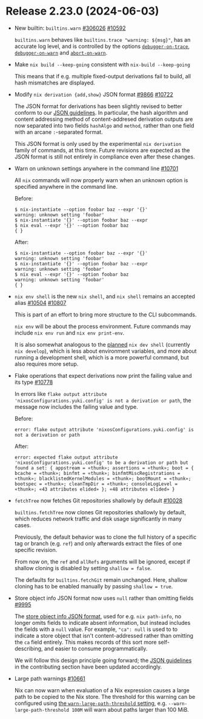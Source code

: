 # Release 2.23.0 (2024-06-03)

- New builtin: `builtins.warn` [#306026](https://github.com/NixOS/nix/issues/306026) [#10592](https://github.com/NixOS/nix/pull/10592)

  `builtins.warn` behaves like `builtins.trace "warning: ${msg}"`, has an accurate log level, and is controlled by the options
  [`debugger-on-trace`](@docroot@/command-ref/conf-file.md#conf-debugger-on-trace),
  [`debugger-on-warn`](@docroot@/command-ref/conf-file.md#conf-debugger-on-warn) and
  [`abort-on-warn`](@docroot@/command-ref/conf-file.md#conf-abort-on-warn).

- Make `nix build --keep-going` consistent with `nix-build --keep-going`

  This means that if e.g. multiple fixed-output derivations fail to
  build, all hash mismatches are displayed.

- Modify `nix derivation {add,show}` JSON format [#9866](https://github.com/NixOS/nix/issues/9866) [#10722](https://github.com/NixOS/nix/pull/10722)

  The JSON format for derivations has been slightly revised to better conform to our [JSON guidelines](@docroot@/contributing/cli-guideline.md#returning-future-proof-json).
  In particular, the hash algorithm and content addressing method of content-addresed derivation outputs are now separated into two fields `hashAlgo` and `method`,
  rather than one field with an arcane `:`-separated format.

  This JSON format is only used by the experimental `nix derivation` family of commands, at this time.
  Future revisions are expected as the JSON format is still not entirely in compliance even after these changes.

- Warn on unknown settings anywhere in the command line [#10701](https://github.com/NixOS/nix/pull/10701)

  All `nix` commands will now properly warn when an unknown option is specified anywhere in the command line.

  Before:

  ```console
  $ nix-instantiate --option foobar baz --expr '{}'
  warning: unknown setting 'foobar'
  $ nix-instantiate '{}' --option foobar baz --expr
  $ nix eval --expr '{}' --option foobar baz
  { }
  ```

  After:

  ```console
  $ nix-instantiate --option foobar baz --expr '{}'
  warning: unknown setting 'foobar'
  $ nix-instantiate '{}' --option foobar baz --expr
  warning: unknown setting 'foobar'
  $ nix eval --expr '{}' --option foobar baz
  warning: unknown setting 'foobar'
  { }
  ```

- `nix env shell` is the new `nix shell`, and `nix shell` remains an accepted alias [#10504](https://github.com/NixOS/nix/issues/10504) [#10807](https://github.com/NixOS/nix/pull/10807)

  This is part of an effort to bring more structure to the CLI subcommands.

  `nix env` will be about the process environment.
  Future commands may include `nix env run` and `nix env print-env`.

  It is also somewhat analogous to the [planned](https://github.com/NixOS/nix/issues/10504) `nix dev shell` (currently `nix develop`), which is less about environment variables, and more about running a development shell, which is a more powerful command, but also requires more setup.

- Flake operations that expect derivations now print the failing value and its type [#10778](https://github.com/NixOS/nix/pull/10778)

  In errors like `flake output attribute 'nixosConfigurations.yuki.config' is not a derivation or path`, the message now includes the failing value and type.

  Before:

  ```
  error: flake output attribute 'nixosConfigurations.yuki.config' is not a derivation or path
  ````

  After:

  ```
  error: expected flake output attribute 'nixosConfigurations.yuki.config' to be a derivation or path but found a set: { appstream = «thunk»; assertions = «thunk»; boot = { bcache = «thunk»; binfmt = «thunk»; binfmtMiscRegistrations = «thunk»; blacklistedKernelModules = «thunk»; bootMount = «thunk»; bootspec = «thunk»; cleanTmpDir = «thunk»; consoleLogLevel = «thunk»; «43 attributes elided» }; «48 attributes elided» }
  ```

- `fetchTree` now fetches Git repositories shallowly by default [#10028](https://github.com/NixOS/nix/pull/10028)

  `builtins.fetchTree` now clones Git repositories shallowly by default, which reduces network traffic and disk usage significantly in many cases.

  Previously, the default behavior was to clone the full history of a specific tag or branch (e.g. `ref`) and only afterwards extract the files of one specific revision.

  From now on, the `ref` and `allRefs` arguments will be ignored, except if shallow cloning is disabled by setting `shallow = false`.

  The defaults for `builtins.fetchGit` remain unchanged. Here, shallow cloning has to be enabled manually by passing `shallow = true`.

- Store object info JSON format now uses `null` rather than omitting fields [#9995](https://github.com/NixOS/nix/pull/9995)

  The [store object info JSON format](@docroot@/protocols/json/store-object-info.md), used for e.g. `nix path-info`, no longer omits fields to indicate absent information, but instead includes the fields with a `null` value.
  For example, `"ca": null` is used to to indicate a store object that isn't content-addressed rather than omitting the `ca` field entirely.
  This makes records of this sort more self-describing, and easier to consume programmatically.

  We will follow this design principle going forward;
  the [JSON guidelines](@docroot@/contributing/json-guideline.md) in the contributing section have been updated accordingly.

- Large path warnings [#10661](https://github.com/NixOS/nix/pull/10661)

  Nix can now warn when evaluation of a Nix expression causes a large
  path to be copied to the Nix store. The threshold for this warning can
  be configured using [the `warn-large-path-threshold`
  setting](@docroot@/command-ref/conf-file.md#warn-large-path-threshold),
  e.g. `--warn-large-path-threshold 100M` will warn about paths larger
  than 100 MiB.

